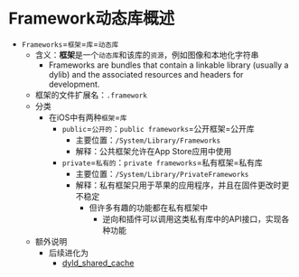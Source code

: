 # Framework动态库概述

* `Frameworks`=`框架`=`库`=`动态库`
  * 含义：**框架**是一个`动态库`和该库的`资源`，例如图像和本地化字符串
    * Frameworks are bundles that contain a linkable library (usually a dylib) and the associated resources and headers for development.
  * 框架的文件扩展名：`.framework`
  * 分类
    * 在iOS中有两种`框架`=`库`
      * `public`=`公开的`：`public frameworks`=公开框架=公开库
        * 主要位置：`/System/Library/Frameworks`
        * 解释：公共框架允许在App Store应用中使用
      * `private`=`私有的`：`private frameworks`=私有框架=私有库
        * 主要位置：`/System/Library/PrivateFrameworks`
        * 解释：私有框架只用于苹果的应用程序，并且在固件更改时更不稳定
          * 但许多有趣的功能都在私有框架中
            * 逆向和插件可以调用这类私有库中的API接口，实现各种功能
  * 额外说明
    * 后续进化为
      * [dyld_shared_cache](../dyld_shared_cache/README.md)
